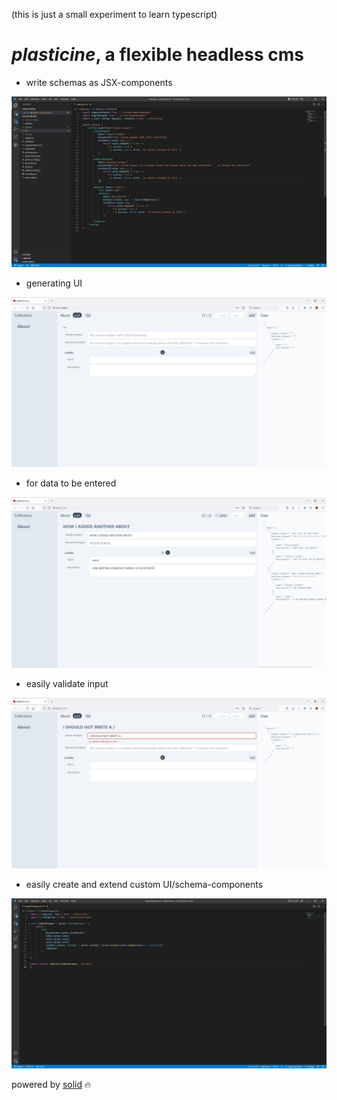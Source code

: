 (this is just a small experiment to learn typescript)

# _plasticine_, a flexible headless cms

-   write schemas as JSX-components

![alt text](https://github.com/bigmistqke/plasticinecms/blob/master/readme/config.JPG)

-   generating UI

![alt text](https://github.com/bigmistqke/plasticinecms/blob/master/readme/interface.jpg?raw=true)

-   for data to be entered

![alt text](https://github.com/bigmistqke/plasticinecms/blob/master/readme/interface-filled.jpg?raw=true)

-   easily validate input

![alt text](https://github.com/bigmistqke/plasticinecms/blob/master/readme/validate.jpg?raw=true)

-   easily create and extend custom UI/schema-components

![alt text](https://github.com/bigmistqke/plasticinecms/blob/master/readme/wrapper.JPG?raw=true)

powered by [solid](https://www.solidjs.com/) 🔥
